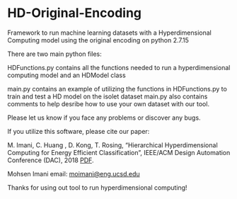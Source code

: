 # HD-Original-Encoding
Framework to run machine learning datasets with a Hyperdimensional Computing model using the original encoding on python 2.7.15

There are two main python files:

HDFunctions.py contains all the functions needed to run a hyperdimensional computing model and an HDModel class

main.py contains an example of utilizing the functions in HDFunctions.py to train and test a HD model on the isolet dataset
main.py also contains comments to help desribe how to use your own dataset with our tool.

Please let us know if you face any problems or discover any bugs.

If you utilize this software, please cite our paper:

M. Imani, C. Huang , D. Kong, T. Rosing, “Hierarchical Hyperdimensional Computing for Energy Efficient Classification”, IEEE/ACM Design Automation Conference (DAC), 2018 [PDF](http://moimani.weebly.com/uploads/2/3/8/6/23860882/dac18_hd_hierarchical__11_.pdf).

Mohsen Imani email: moimani@eng.ucsd.edu

Thanks for using out tool to run hyperdimensional computing!